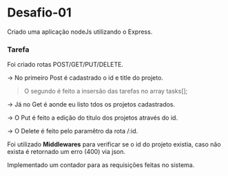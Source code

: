 # Desafio-01

Criado uma aplicação nodeJs utilizando o Express.

### Tarefa

Foi criado rotas POST/GET/PUT/DELETE.

-> No primeiro Post é cadastrado o id e title do projeto. 
  > O segundo é feito a insersão das tarefas no array tasks[];

-> Já no Get é aonde eu listo tdos os projetos cadastrados.

-> O Put é feito a edição do titulo dos projetos através do id.

-> O Delete é feito pelo paramêtro da rota /:id.

Foi utilizado **Middlewares** para verificar se o id do projeto existia, caso não exista é retornado um erro (400) via json.

Implementado um contador para as requisições feitas no sistema. 